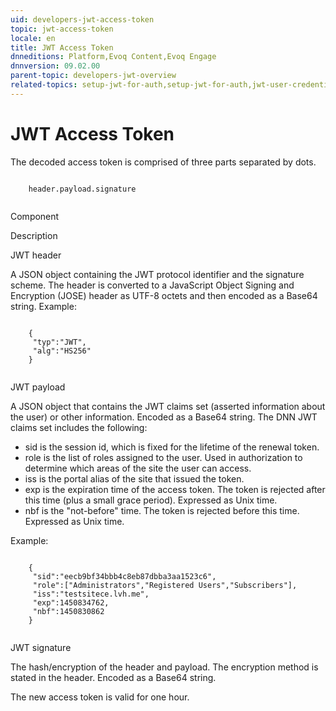 ```yaml
---
uid: developers-jwt-access-token
topic: jwt-access-token
locale: en
title: JWT Access Token
dnneditions: Platform,Evoq Content,Evoq Engage
dnnversion: 09.02.00
parent-topic: developers-jwt-overview
related-topics: setup-jwt-for-auth,setup-jwt-for-auth,jwt-user-credentials,jwt-server-response,jwt-page-request,jwt-auth-handler,about-jwt
---
```


# JWT Access Token

The decoded access token is comprised of three parts separated by dots.

```

    header.payload.signature
            
```

Component

Description

JWT header

A JSON object containing the JWT protocol identifier and the signature scheme. The header is converted to a JavaScript Object Signing and Encryption (JOSE) header as UTF-8 octets and then encoded as a Base64 string. Example:

```

    {
     "typ":"JWT",
     "alg":"HS256"
    }
                        
```

JWT payload

A JSON object that contains the JWT claims set (asserted information about the user) or other information. Encoded as a Base64 string. The DNN JWT claims set includes the following:

*   sid is the session id, which is fixed for the lifetime of the renewal token.
*   role is the list of roles assigned to the user. Used in authorization to determine which areas of the site the user can access.
*   iss is the portal alias of the site that issued the token.
*   exp is the expiration time of the access token. The token is rejected after this time (plus a small grace period). Expressed as Unix time.
*   nbf is the "not-before" time. The token is rejected before this time. Expressed as Unix time.

Example:

```

    {
     "sid":"eecb9bf34bbb4c8eb87dbba3aa1523c6",
     "role":["Administrators","Registered Users","Subscribers"],
     "iss":"testsitece.lvh.me",
     "exp":1450834762,
     "nbf":1450830862
    }
                        
```

JWT signature

The hash/encryption of the header and payload. The encryption method is stated in the header. Encoded as a Base64 string.

The new access token is valid for one hour.